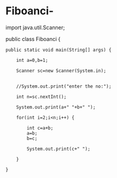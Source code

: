 # Fiboanci-
import java.util.Scanner;

public class Fiboanci {

	public static void main(String[] args) {
		
		int a=0,b=1;
		
		Scanner sc=new Scanner(System.in);
		
		
		//System.out.print("enter the no:");
		
		int n=sc.nextInt();
		
		System.out.print(a+" "+b+" ");
		
		for(int i=2;i<n;i++) {
			
			int c=a+b;
			a=b;
			b=c;
			
			System.out.print(c+" ");
			
		}

	}
